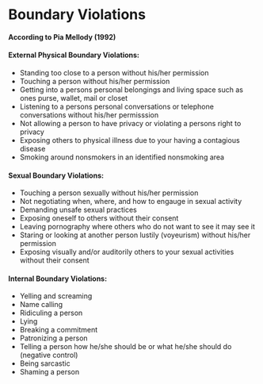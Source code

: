 # Boundary Violations
#### According to Pia Mellody (1992)
#### External Physical Boundary Violations:
* Standing too close to a person without his/her permission
* Touching a person without his/her permission
* Getting into a persons personal belongings and living space such as ones purse, wallet, mail or closet
* Listening to a persons personal conversations or telephone conversations without his/her permisssion
* Not allowing a person to have privacy or violating a persons right to privacy
* Exposing others to physical illness due to your having a contagious disease
* Smoking around nonsmokers in an identified nonsmoking area

#### Sexual Boundary Violations:
* Touching a person sexually without his/her permission
* Not negotiating when, where, and how to engauge in sexual activity
* Demanding unsafe sexual practices
* Exposing oneself to others without their consent
* Leaving pornography where others who do not want to see it may see it
* Staring or looking at another person lustily (voyeurism) without his/her permission
* Exposing visually and/or auditorily others to your sexual activities without their consent

#### Internal Boundary Violations:
* Yelling and screaming
* Name calling
* Ridiculing a person
* Lying
* Breaking a commitment
* Patronizing a person
* Telling a person how he/she should be or what he/she should do (negative control)
* Being sarcastic
* Shaming a person
